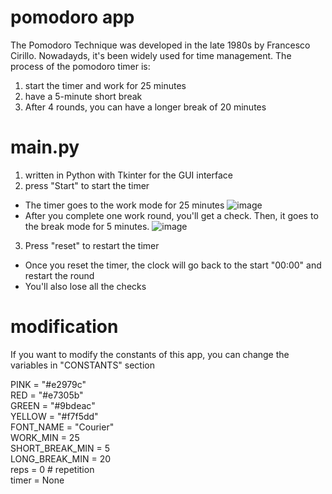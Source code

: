 # pomodoro app
The Pomodoro Technique was developed in the late 1980s by Francesco Cirillo. Nowadayds, it's been widely used for time management. The process of the pomodoro timer is:
1. start the timer and work for 25 minutes
2. have a 5-minute short break
3. After 4 rounds, you can have a longer break of 20 minutes

# main.py
1. written in Python with Tkinter for the GUI interface
2. press "Start" to start the timer
  - The timer goes to the work mode for 25 minutes
  ![image](https://user-images.githubusercontent.com/83806848/205884113-960b5328-73db-4161-9708-b54b2d3bb283.png)
  - After you complete one work round, you'll get a check. Then, it goes to the break mode for 5 minutes.
  ![image](https://user-images.githubusercontent.com/83806848/205884300-b9f72742-6fb9-4f12-8dbe-d6b2d0dfb087.png)
3. Press "reset" to restart the timer
  - Once you reset the timer, the clock will go back to the start "00:00" and restart the round
  - You'll also lose all the checks
  
# modification
If you want to modify the constants of this app, you can change the variables in "CONSTANTS" section

PINK = "#e2979c" \
RED = "#e7305b" \
GREEN = "#9bdeac" \
YELLOW = "#f7f5dd" \
FONT_NAME = "Courier" \
WORK_MIN = 25 \
SHORT_BREAK_MIN = 5 \
LONG_BREAK_MIN = 20 \
reps = 0     # repetition \
timer = None
